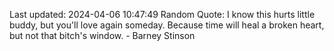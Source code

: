 Last updated: 2024-04-06 10:47:49
Random Quote: I know this hurts little buddy, but you'll love again someday. Because time will heal a broken heart, but not that bitch's window. - Barney Stinson